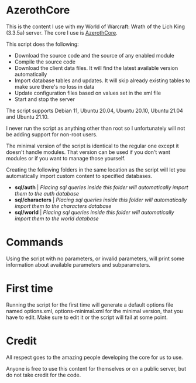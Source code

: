 # AzerothCore
This is the content I use with my World of Warcraft: Wrath of the Lich King (3.3.5a) server. The core I use is [AzerothCore](https://github.com/azerothcore/azerothcore-wotlk).

This script does the following:
- Download the source code and the source of any enabled module
- Compile the source code
- Download the client data files. It will find the latest available version automatically
- Import database tables and updates. It will skip already existing tables to make sure there's no loss in data
- Update configuration files based on values set in the xml file
- Start and stop the server

The script supports Debian 11, Ubuntu 20.04, Ubuntu 20.10, Ubuntu 21.04 and Ubuntu 21.10.

I never run the script as anything other than root so I unfortunately will not be adding support for non-root users.

The minimal version of the script is identical to the regular one except it doesn't handle modules. That version can be used if you don't want modules or if you want to manage those yourself.

Creating the following folders in the same location as the script will let you automatically import custom content to specified databases.
- **sql/auth** | *Placing sql queries inside this folder will automatically import them to the auth database*
- **sql/characters** | *Placing sql queries inside this folder will automatically import them to the characters database*
- **sql/world** | *Placing sql queries inside this folder will automatically import them to the world database*

# Commands
Using the script with no parameters, or invalid parameters, will print some information about available parameters and subparameters.

# First time
Running the script for the first time will generate a default options file named options.xml, options-minimal.xml for the minimal version, that you have to edit. Make sure to edit it or the script will fail at some point.

# Credit
All respect goes to the amazing people developing the core for us to use.

Anyone is free to use this content for themselves or on a public server, but do not take credit for the code.
